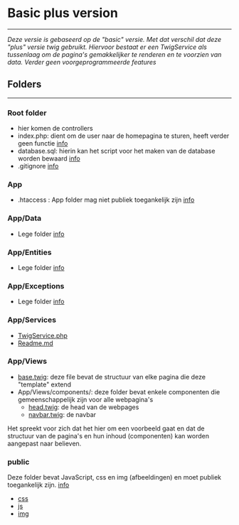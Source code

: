 # Basic plus version

----
*Deze versie is gebaseerd op de "basic" versie. Met dat verschil dat deze "plus"
versie twig gebruikt. Hiervoor bestaat er een TwigService als tussenlaag om de 
pagina's gemakkelijker te renderen en te voorzien van data. Verder geen 
voorgeprogrammeerde features*

## Folders

------------------

### Root folder

- hier komen de controllers
- index.php: dient om de user naar de homepagina te sturen, heeft verder geen functie [info](index.php)
- database.sql: hierin kan het script voor het maken van de database worden bewaard [info](database.sql)
- .gitignore [info](.gitignore)

### App

- .htaccess : App folder mag niet publiek toegankelijk zijn [info](App/.htaccess)

### App/Data 

- Lege folder [info](App/Data/readme.md)

### App/Entities

- Lege folder [info](App/Entities/readme.md)

### App/Exceptions

- Lege folder [info](App/Exceptions/readme.md)

### App/Services

- [TwigService.php](App/Services/TwigService.php)
- [Readme.md](App/Services/readme.md)

### App/Views

- [base.twig](App/Views/base.twig): deze file bevat de structuur van elke pagina die deze "template" extend
- App/Views/components/: deze folder bevat enkele componenten die gemeenschappelijk zijn voor alle webpagina's
  - [head.twig](App/Views/components/head.twig): de head van de webpages
  - [navbar.twig](App/Views/components/navbar.twig): de navbar

Het spreekt voor zich dat het hier om een voorbeeld gaat en dat de structuur van 
de pagina's en hun inhoud (componenten) kan worden aangepast naar believen.

### public

Deze folder bevat JavaScript, css en img (afbeeldingen) en moet publiek toegankelijk zijn. 
[info](public/readme.md)

- [css](public/css/readme.md)
- [js](public/js/readme.md)
- [img](public/img/readme.md)
